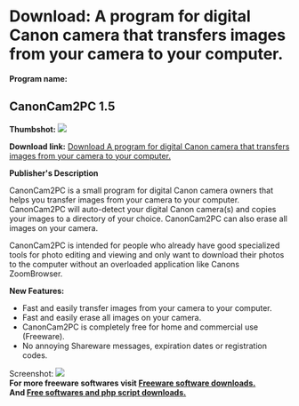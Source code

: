 # Download: A program for digital Canon camera that transfers images from your camera to your computer.

**Program name:**

## CanonCam2PC 1.5

  
**Thumbshot:** ![](http://www.freewarefiles.com/screenshot/canoncam2pc_md.gif)   
  
**Download link:** [Download A program for digital Canon camera that transfers images from your camera to your computer.](http://freesoftwares.boysofts.com/CanonCamPC_program_19554.html)  
  


**Publisher's Description**  
  


CanonCam2PC is a small program for digital Canon camera owners that helps you transfer images from your camera to your computer. CanonCam2PC will auto-detect your digital Canon camera(s) and copies your images to a directory of your choice. CanonCam2PC can also erase all images on your camera. 

CanonCam2PC is intended for people who already have good specialized tools for photo editing and viewing and only want to download their photos to the computer without an overloaded application like Canons ZoomBrowser.

**New Features:**

  * Fast and easily transfer images from your camera to your computer. 
  * Fast and easily erase all images on your camera. 
  * CanonCam2PC is completely free for home and commercial use (Freeware). 
  * No annoying Shareware messages, expiration dates or registration codes. 

  
  
Screenshot: ![](http://www.freewarefiles.com/screenshot/canoncam2pc.gif)   
**For more freeware softwares visit [Freeware software downloads.](http://freesoftwares.boysofts.com/)**   
**And [Free softwares and php script downloads.](http://www.boysofts.com/)**
